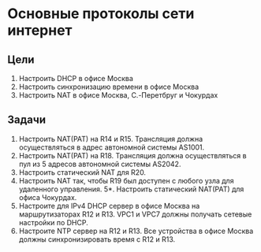 # Основные протоколы сети интернет
## Цели  
1. Настроить DHCP в офисе Москва
2. Настроить синхронизацию времени в офисе Москва
3. Настроить NAT в офисе Москва, C.-Перетбруг и Чокурдах   
## Задачи
1. Настроить NAT(PAT) на R14 и R15. Трансляция должна осуществляться в адрес автономной системы AS1001.  
2. Настроить NAT(PAT) на R18. Трансляция должна осуществляться в пул из 5 адресов автономной системы AS2042.
3. Настроить статический NAT для R20.
4. Настроить NAT так, чтобы R19 был доступен с любого узла для удаленного управления.
  5*. Настроить статический NAT(PAT) для офиса Чокурдах.
6. Настроите для IPv4 DHCP сервер в офисе Москва на маршрутизаторах R12 и R13. VPC1 и VPC7 должны получать сетевые настройки по DHCP.
7. Настроите NTP сервер на R12 и R13. Все устройства в офисе Москва должны синхронизировать время с R12 и R13.
